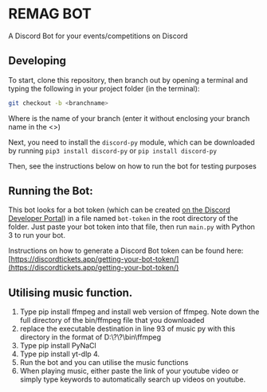 # REMAG BOT
A Discord Bot for your events/competitions on Discord

## Developing
To start, clone this repository, then branch out by opening a terminal and typing the following in your project folder (in the terminal):
```bash
git checkout -b <branchname>
```
Where <branchname> is the name of your branch (enter it without enclosing your branch name in the <>)

Next, you need to install the `discord-py` module, which can be downloaded by running `pip3 install discord-py` or `pip install discord-py`

Then, see the instructions below on how to run the bot for testing purposes

## Running the Bot:
This bot looks for a bot token (which can be created [on the Discord Developer Portal](https://discord.com/developers/applications)) in a file named `bot-token` in the root directory of the folder. Just paste your bot token into that file, then run `main.py` with Python 3 to run your bot. 

Instructions on how to generate a Discord Bot token can be found here: [https://discordtickets.app/getting-your-bot-token/](https://discordtickets.app/getting-your-bot-token/)

## Utilising music function.
 1. Type pip install ffmpeg and install web version of ffmpeg. Note down the full directory of the bin/ffmpeg file that you downloaded
 2. replace the executable destination in line 93 of music py with this directory in the format of D:\\?\\?\\bin\\ffmpeg
 3. Type pip install PyNaCl 
 4. Type pip install yt-dlp 4. 
 5. Run the bot and you can utilise the music functions
 6. When playing music, either paste the link of your youtube video or simply type keywords to automatically search up videos on youtube.

#
